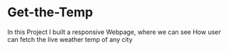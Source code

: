 # Get-the-Temp

In this Project I built a responsive Webpage, where we can see How  user can fetch  the live  weather temp of any city
